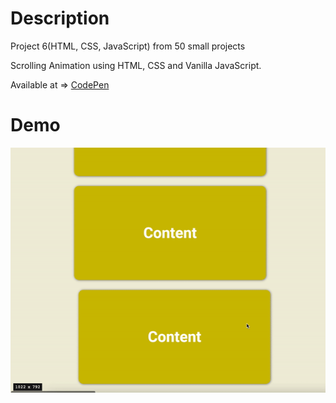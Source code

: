 # Description 

Project 6(HTML, CSS, JavaScript) from 50 small projects

Scrolling Animation using HTML, CSS and Vanilla JavaScript.

Available at => [CodePen](https://codepen.io/geritooo123/full/rNMrQZj)

# Demo

![demo gif](./example.gif)
